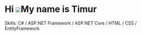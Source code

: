 Hi ![](https://user-images.githubusercontent.com/18350557/176309783-0785949b-9127-417c-8b55-ab5a4333674e.gif)My name is Timur
=============================================================================================================================




Skills: C# / ASP.NET Framework / ASP.NET Core / HTML / CSS / EntityFramework

 




